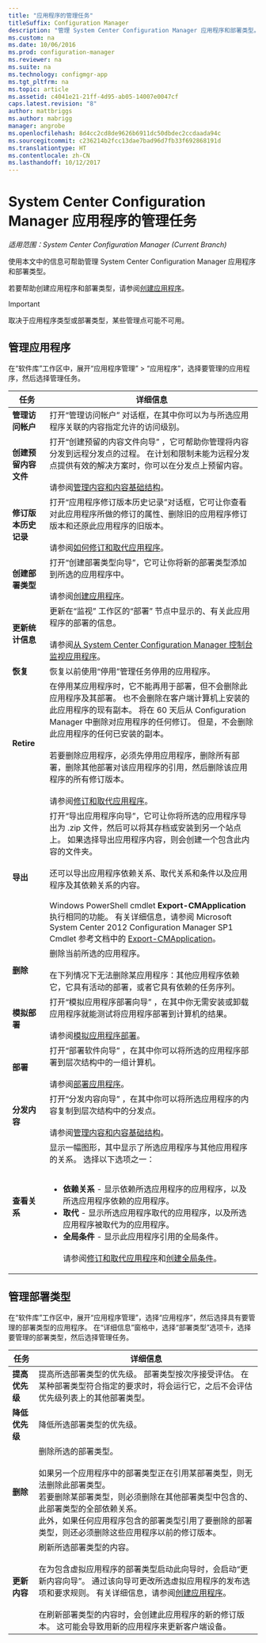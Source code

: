 ```yaml
---
title: "应用程序的管理任务"
titleSuffix: Configuration Manager
description: "管理 System Center Configuration Manager 应用程序和部署类型。"
ms.custom: na
ms.date: 10/06/2016
ms.prod: configuration-manager
ms.reviewer: na
ms.suite: na
ms.technology: configmgr-app
ms.tgt_pltfrm: na
ms.topic: article
ms.assetid: c4041e21-21ff-4d95-ab05-14007e0047cf
caps.latest.revision: "8"
author: mattbriggs
ms.author: mabrigg
manager: angrobe
ms.openlocfilehash: 8d4cc2cd8de9626b6911dc50dbdec2ccdaada94c
ms.sourcegitcommit: c236214b2fcc13dae7bad96d7fb33f692868191d
ms.translationtype: HT
ms.contentlocale: zh-CN
ms.lasthandoff: 10/12/2017
---
```

# <a name="management-tasks-for-system-center-configuration-manager-applications"></a>System Center Configuration Manager 应用程序的管理任务

*适用范围：System Center Configuration Manager (Current Branch)*

使用本文中的信息可帮助管理 System Center Configuration Manager 应用程序和部署类型。  

若要帮助创建应用程序和部署类型，请参阅[创建应用程序](../../apps/deploy-use/create-applications.md)。  

> [!IMPORTANT]  
>  取决于应用程序类型或部署类型，某些管理点可能不可用。  

##  <a name="manage-applications"></a>管理应用程序  
 在“软件库”工作区中，展开“应用程序管理” > “应用程序”，选择要管理的应用程序，然后选择管理任务。  

|任务|详细信息|  
|----------|-------------|  
|**管理访问帐户**|打开“管理访问帐户”  对话框，在其中你可以为与所选应用程序关联的内容指定允许的访问级别。|  
|**创建预留内容文件**|打开“创建预留的内容文件向导”  ，它可帮助你管理将内容分发到远程分发点的过程。 在计划和限制未能为远程分发点提供有效的解决方案时，你可以在分发点上预留内容。<br /><br /> 请参阅[管理内容和内容基础结构](../../core/servers/deploy/configure/manage-content-and-content-infrastructure.md)。|  
|**修订版本历史记录**|打开“应用程序修订版本历史记录”对话框，它可让你查看对此应用程序所做的修订的属性、删除旧的应用程序修订版本和还原此应用程序的旧版本。<br /><br /> 请参阅[如何修订和取代应用程序](../../apps/deploy-use/revise-and-supersede-applications.md)。|  
|**创建部署类型**|打开“创建部署类型向导”，它可让你将新的部署类型添加到所选的应用程序中。<br /><br /> 请参阅[创建应用程序](../../apps/deploy-use/create-applications.md)。|  
|**更新统计信息**|更新在“监视”  工作区的“部署”  节点中显示的、有关此应用程序的部署的信息。<br /><br /> 请参阅[从 System Center Configuration Manager 控制台监视应用程序](../../apps/deploy-use/monitor-applications-from-the-console.md)。|  
|**恢复**|恢复以前使用“停用”管理任务停用的应用程序。|  
|<bpt id="p1">**</bpt>Retire<ept id="p1">**</ept>|在停用某应用程序时，它不能再用于部署，但不会删除此应用程序及其部署。 也不会删除在客户端计算机上安装的此应用程序的现有副本。 将在 60 天后从 Configuration Manager 中删除对应用程序的任何修订。 但是，不会删除此应用程序的任何已安装的副本。<br /><br /> 若要删除应用程序，必须先停用应用程序，删除所有部署，删除其他部署对该应用程序的引用，然后删除该应用程序的所有修订版本。<br /><br /> 请参阅[修订和取代应用程序](../../apps/deploy-use/revise-and-supersede-applications.md)。|  
|**导出**|打开“导出应用程序向导”，它可让你将所选的应用程序导出为 .zip 文件，然后可以将其存档或安装到另一个站点上。 如果选择导出应用程序内容，则会创建一个包含此内容的文件夹。<br /><br /> 还可以导出应用程序依赖关系、取代关系和条件以及应用程序及其依赖关系的内容。<br /><br /> Windows PowerShell cmdlet **Export-CMApplication** 执行相同的功能。 有关详细信息，请参阅 Microsoft System Center 2012 Configuration Manager SP1 Cmdlet 参考文档中的 [Export-CMApplication](http://go.microsoft.com/fwlink/p/?LinkID=258880)。|  
|**删除**|删除当前所选的应用程序。<br /><br /> 在下列情况下无法删除某应用程序：其他应用程序依赖它，它具有活动的部署，或者它具有依赖的任务序列。|  
|**模拟部署**|打开“模拟应用程序部署向导”  ，在其中你无需安装或卸载应用程序就能测试将应用程序部署到计算机的结果。<br /><br /> 请参阅[模拟应用程序部署](../../apps/deploy-use/simulate-application-deployments.md)。|  
|**部署**|打开“部署软件向导”  ，在其中你可以将所选的应用程序部署到层次结构中的一组计算机。<br /><br /> 请参阅[部署应用程序](../../apps/deploy-use/deploy-applications.md)。|  
|**分发内容**|打开“分发内容向导”  ，在其中你可以将所选应用程序的内容复制到层次结构中的分发点。<br /><br /> 请参阅[管理内容和内容基础结构](../../core/servers/deploy/configure/manage-content-and-content-infrastructure.md)。|  
|**查看关系**|显示一幅图形，其中显示了所选应用程序与其他应用程序的关系。 选择以下选项之一：<br><br><ul><li>**依赖关系** - 显示依赖所选应用程序的应用程序，以及所选应用程序依赖的应用程序。</li><li>**取代** - 显示所选应用程序取代的应用程序，以及所选应用程序被取代为的应用程序。</li><li>**全局条件** - 显示此应用程序引用的全局条件。</li></ol><br /> 请参阅[修订和取代应用程序](../../apps/deploy-use/revise-and-supersede-applications.md)和[创建全局条件](../../apps/deploy-use/create-global-conditions.md)。|  

##  <a name="manage-deployment-types"></a>管理部署类型  
 在“软件库”工作区中，展开“应用程序管理”，选择“应用程序”，然后选择具有要管理的部署类型的应用程序。 在“详细信息”窗格中，选择“部署类型”选项卡，选择要管理的部署类型，然后选择管理任务。  

|任务|详细信息|  
|----------|-------------|  
|**提高优先级**|提高所选部署类型的优先级。 部署类型按次序接受评估。 在某种部署类型符合指定的要求时，将会运行它，之后不会评估优先级列表上的其他部署类型。|  
|**降低优先级**|降低所选部署类型的优先级。|  
|**删除**|删除所选的部署类型。<br><br>如果另一个应用程序中的部署类型正在引用某部署类型，则无法删除此部署类型。<br>若要删除某部署类型，则必须删除在其他部署类型中包含的、此部署类型的全部依赖关系。<br>此外，如果任何应用程序包含的部署类型引用了要删除的部署类型，则还必须删除这些应用程序以前的修订版本。|  
|**更新内容**|刷新所选部署类型的内容。<br /><br /> 在为包含虚拟应用程序的部署类型启动此向导时，会启动“更新内容向导”。 通过该向导可更改所选虚拟应用程序的发布选项和要求规则。 有关详细信息，请参阅[创建应用程序](../../apps/deploy-use/create-applications.md)。<br /><br /> 在刷新部署类型的内容时，会创建此应用程序的新的修订版本。 这可能会导致用新的应用程序来更新客户端设备。|  
